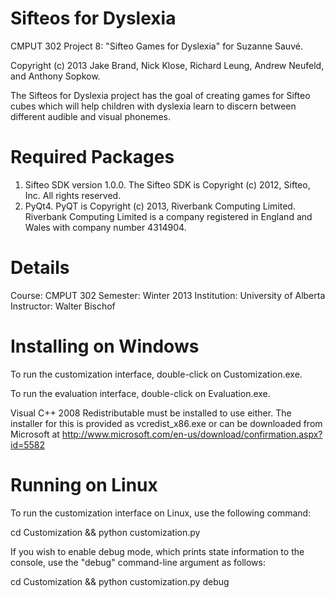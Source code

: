 Sifteos for Dyslexia
====================
CMPUT 302 Project 8: "Sifteo Games for Dyslexia" for Suzanne Sauvé.

Copyright (c) 2013 Jake Brand, Nick Klose, Richard Leung, 
Andrew Neufeld, and Anthony Sopkow.

The Sifteos for Dyslexia project has the goal of creating games for Sifteo cubes which will help children with dyslexia learn to discern between different audible and visual phonemes.

Required Packages
=================
1. Sifteo SDK version 1.0.0. The Sifteo SDK is Copyright (c) 2012, Sifteo, Inc. All rights reserved.
2. PyQt4. PyQT is Copyright (c) 2013, Riverbank Computing Limited. Riverbank Computing Limited is a company registered in England and Wales with company number 4314904.

Details
=======
Course:		CMPUT 302
Semester:	Winter 2013
Institution: 	University of Alberta
Instructor:	Walter Bischof

Installing on Windows
=====================
To run the customization interface, double-click on Customization.exe.

To run the evaluation interface, double-click on Evaluation.exe.

Visual C++ 2008 Redistributable must be installed to use either. The installer
for this is provided as vcredist_x86.exe or can be downloaded from Microsoft at
http://www.microsoft.com/en-us/download/confirmation.aspx?id=5582

Running on Linux
================
To run the customization interface on Linux, use the following command:

   cd Customization && python customization.py

If you wish to enable debug mode, which prints state information to the console,
use the "debug" command-line argument as follows:

   cd Customization && python customization.py debug


